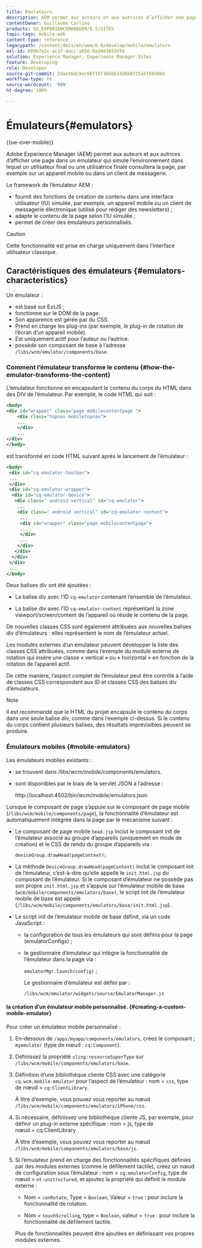 ```yaml
---
title: Émulateurs
description: AEM permet aux auteurs et aux autrices d’afficher une page dans un émulateur qui simule l’environnement dans lequel un utilisateur final ou une utilisatrice finale consultera la page.
contentOwner: Guillaume Carlino
products: SG_EXPERIENCEMANAGER/6.5/SITES
topic-tags: mobile-web
content-type: reference
legacypath: /content/docs/en/aem/6-0/develop/mobile/emulators
exl-id: 009b7e2c-ac37-4acc-a656-0a34d3853dfd
solution: Experience Manager, Experience Manager Sites
feature: Developing
role: Developer
source-git-commit: 2dae56dc9ec66f1bf36bbb24d6b0315a5f5040bb
workflow-type: ht
source-wordcount: '609'
ht-degree: 100%

---
```


# Émulateurs{#emulators}

{{ue-over-mobile}}

Adobe Experience Manager (AEM) permet aux auteurs et aux autrices d’afficher une page dans un émulateur qui simule l’environnement dans lequel un utilisateur final ou une utilisatrice finale consultera la page, par exemple sur un appareil mobile ou dans un client de messagerie.

Le framework de l’émulateur AEM :

* fournit des fonctions de création de contenu dans une interface utilisateur (IU) simulée, par exemple, un appareil mobile ou un client de messagerie électronique (utilisé pour rédiger des newsletters) ;
* adapte le contenu de la page selon l’IU simulée ;
* permet de créer des émulateurs personnalisés.

>[!CAUTION]
>
>Cette fonctionnalité est prise en charge uniquement dans l’interface utilisateur classique.

## Caractéristiques des émulateurs {#emulators-characteristics}

Un émulateur :

* est basé sur ExtJS ;
* fonctionne sur le DOM de la page.
* Son apparence est gérée par du CSS.
* Prend en charge les plug-ins (par exemple, le plug-in de rotation de l’écran d’un appareil mobile).
* Est uniquement actif pour l’auteur ou l’autrice.
* possède son composant de base à l’adresse `/libs/wcm/emulator/components/base`.

### Comment l’émulateur transforme le contenu {#how-the-emulator-transforms-the-content}

L’émulateur fonctionne en encapsulant le contenu du corps du HTML dans des DIV de l’émulateur. Par exemple, le code HTML qui suit :

```xml
<body>
<div id="wrapper" class="page mobilecontentpage ">
    <div class="topnav mobiletopnav">
    ...
    </div>
    ...
</div>
</body>
```

est transformé en code HTML suivant après le lancement de l’émulateur :

```xml
<body>
 <div id="cq-emulator-toolbar">
 ...
 </div>
 <div id="cq-emulator-wrapper">
  <div id="cq-emulator-device">
   <div class=" android vertical" id="cq-emulator">
    ...
    <div class=" android vertical" id="cq-emulator-content">
     ...
     <div id="wrapper" class="page mobilecontentpage">
     ...
     </div>
     ...
    </div>
   </div>
  </div>
 </div>
 ...
</body>
```

Deux balises div ont été ajoutées :

* La balise div avec l’ID `cq-emulator` contenant l’ensemble de l’émulateur.

* La balise div avec l’ID `cq-emulator-content` représentant la zone viewport/screen/content de l’appareil où réside le contenu de la page.

De nouvelles classes CSS sont également attribuées aux nouvelles balises div d’émulateurs : elles représentent le nom de l’émulateur actuel.

Les modules externes d’un émulateur peuvent développer la liste des classes CSS attribuées, comme dans l’exemple du module externe de rotation qui insère une classe « vertical » ou « horizontal » en fonction de la rotation de l’appareil actif.

De cette manière, l’aspect complet de l’émulateur peut être contrôlé à l’aide de classes CSS correspondant aux ID et classes CSS des balises div d’émulateurs.

>[!NOTE]
>
>Il est recommandé que le HTML du projet encapsule le contenu du corps dans une seule balise div, comme dans l’exemple ci-dessus. Si le contenu du corps contient plusieurs balises, des résultats imprévisibles peuvent se produire.

### Émulateurs mobiles {#mobile-emulators}

Les émulateurs mobiles existants :

* se trouvent dans /libs/wcm/mobile/components/emulators.
* sont disponibles par le biais de la servlet JSON à l’adresse :

  http://localhost:4502/bin/wcm/mobile/emulators.json

Lorsque le composant de page s’appuie sur le composant de page mobile (`/libs/wcm/mobile/components/page`), la fonctionnalité d’émulateur est automatiquement intégrée dans la page par le mécanisme suivant :

* Le composant de page mobile `head.jsp` inclut le composant init de l’émulateur associé au groupe d’appareils (uniquement en mode de création) et le CSS de rendu du groupe d’appareils via :

  `deviceGroup.drawHead(pageContext);`

* La méthode `DeviceGroup.drawHead(pageContext)` inclut le composant init de l’émulateur, c’est-à-dire qu’elle appelle le `init.html.jsp` du composant de l’émulateur. Si le composant d’émulateur ne possède pas son propre `init.html.jsp` et s’appuie sur l’émulateur mobile de base (`wcm/mobile/components/emulators/base)`, le script init de l’émulateur mobile de base est appelé (`/libs/wcm/mobile/components/emulators/base/init.html.jsp`).

* Le script init de l’émulateur mobile de base définit, via un code JavaScript :

   * la configuration de tous les émulateurs qui sont définis pour la page (emulatorConfigs) ;
   * le gestionnaire d’émulateur qui intègre la fonctionnalité de l’émulateur dans la page via :

     `emulatorMgr.launch(config)` ;

     Le gestionnaire d’émulateur est défini par :

     `/libs/wcm/emulator/widgets/source/EmulatorManager.js`

#### la création d’un émulateur mobile personnalisé. {#creating-a-custom-mobile-emulator}

Pour créer un émulateur mobile personnalisé :

1. En-dessous de `/apps/myapp/components/emulators`, créez le composant ; `myemulator` (type de nœud : `cq:Component`).

1. Définissez la propriété `sling:resourceSuperType` sur `/libs/wcm/mobile/components/emulators/base`.

1. Définition d’une bibliothèque cliente CSS avec une catégorie `cq.wcm.mobile.emulator` pour l’aspect de l’émulateur : nom = `css`, type de nœud = `cq:ClientLibrary`.

   À titre d’exemple, vous pouvez vous reporter au nœud `/libs/wcm/mobile/components/emulators/iPhone/css`.

1. Si nécessaire, définissez une bibliothèque cliente JS, par exemple, pour définir un plug-in externe spécifique : nom = js, type de nœud = cq:ClientLibrary

   À titre d’exemple, vous pouvez vous reporter au nœud `/libs/wcm/mobile/components/emulators/base/js`.

1. Si l’émulateur prend en charge des fonctionnalités spécifiques définies par des modules externes (comme le défilement tactile), créez un nœud de configuration sous l’émulateur : nom = `cq:emulatorConfig`, type de nœud = `nt:unstructured`, et ajoutez la propriété qui définit le module externe :

   * Nom = `canRotate`, Type = `Boolean`, Valeur = `true` : pour inclure la fonctionnalité de rotation.

   * Nom = `touchScrolling`, type = `Boolean`, valeur = `true` : pour inclure la fonctionnalité de défilement tactile.

   Plus de fonctionnalités peuvent être ajoutées en définissant vos propres modules externes.
